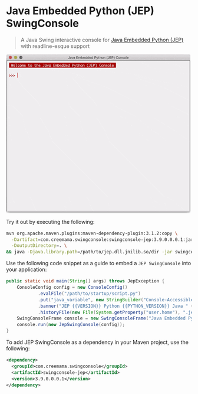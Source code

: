 # Java Embedded Python (JEP) SwingConsole

> A Java Swing interactive console for [Java Embedded Python (JEP)](https://github.com/ninia/jep) with readline-esque support

<img alt="Java Embedded Python (JEP) SwingConsole - Hello, World!" src="https://raw.githubusercontent.com/creemama/swingconsole/master/swingconsole-jep/JEP-SwingConsole.gif" width="500">

Try it out by executing the following:

```sh
mvn org.apache.maven.plugins:maven-dependency-plugin:3.1.2:copy \
  -Dartifact=com.creemama.swingconsole:swingconsole-jep:3.9.0.0.0.1:jar:jar-with-dependencies \
  -DoutputDirectory=. \
&& java -Djava.library.path=/path/to/jep.dll.jnilib.so/dir -jar swingconsole-jep-3.9.0.0.0.1-jar-with-dependencies.jar
```

Use the following code snippet as a guide to embed a `JEP SwingConsole` into your application:

```java
public static void main(String[] args) throws JepException {
	ConsoleConfig config = new ConsoleConfig()
			.evalFile("/path/to/startup/script.py")
			.put("java_variable", new StringBuilder("Console-Accessible Variable"))
			.banner("JEP {{VERSION}} Python {{PYTHON_VERSION}} Java " + System.getProperty("java.version") + "\n")
			.historyFile(new File(System.getProperty("user.home"), ".jep"));
	SwingConsoleFrame console = new SwingConsoleFrame("Java Embedded Python (JEP) Console");
	console.run(new JepSwingConsole(config));
}

```

To add JEP SwingConsole as a dependency in your Maven project, use the following:

```xml
<dependency>
  <groupId>com.creemama.swingconsole</groupId>
  <artifactId>swingconsole-jep</artifactId>
  <version>3.9.0.0.0.1</version>
</dependency>
```
